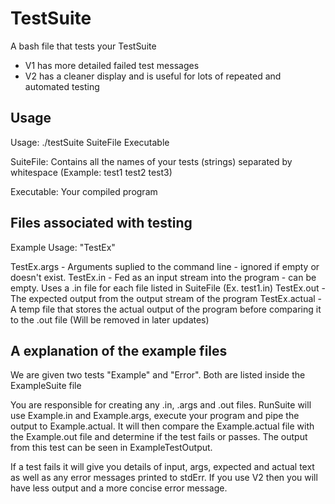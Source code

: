 # TestSuite
A bash file that tests your TestSuite
  - V1 has more detailed failed test messages
  - V2 has a cleaner display and is useful for lots of repeated and automated testing

Usage
----------------------------------------------------------------------------------------------------------------------------------------
Usage: ./testSuite SuiteFile Executable

SuiteFile: Contains all the names of your tests (strings) separated by whitespace
(Example: test1 test2 test3)

Executable: Your compiled program


Files associated with testing
----------------------------------------------------------------------------------------------------------------------------------------
Example Usage: "TestEx"

TestEx.args - Arguments suplied to the command line - ignored if empty or doesn't exist. 
TestEx.in - Fed as an input stream into the program - can be empty. Uses a .in file for each file listed in SuiteFile (Ex. test1.in)
TestEx.out - The expected output from the output stream of the program
TestEx.actual - A temp file that stores the actual output of the program before comparing it to the .out file (Will be removed in later updates)



A explanation of the example files
----------------------------------------------------------------------------------------------------------------------------------------
We are given two tests "Example" and "Error". Both are listed inside the ExampleSuite file

You are responsible for creating any .in, .args and .out files. RunSuite will use Example.in and Example.args, execute your program and pipe the output to Example.actual. It will then compare the Example.actual file with the Example.out file and determine if the test fails or passes. The output from this test can be seen in ExampleTestOutput.

If a test fails it will give you details of input, args, expected and actual text as well as any error messages printed to stdErr. If you use V2 then you will have less output and a more concise error message. 


